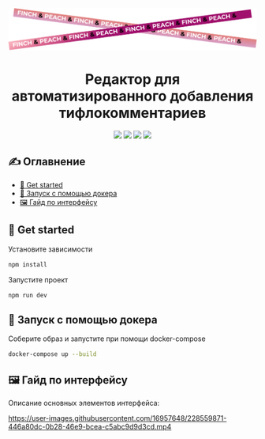 <div id="header" align="center">
<img src="Group 76.png" alt="LinkedIn Badge"/>
  <h1>
Редактор для автоматизированного добавления тифлокомментариев
  </h1>
  <a href="https://www.python.org/"><img src="https://img.shields.io/badge/Python-14354C?style=for-the-badge&logo=python&logoColor=white"></a> 
  <a href="https://svelte.dev"><img src="https://img.shields.io/badge/Svelte-4A4A55?style=for-the-badge&logo=svelte&logoColor=FF3E00"></a>
  <a href="https://fastapi.tiangolo.com/"><img src="https://img.shields.io/badge/FastAPI-009688?style=for-the-badge&logo=fastapi&logoColor=white"></a>
  <a href="https://www.docker.com/"><img src="https://img.shields.io/badge/Docker-2496ED?style=for-the-badge&logo=Docker&logoColor=white"></a>
</div>

## ✍️ Оглавнение 

* [🚀 Get started](https://github.com/Dikower/SceneDescriptor/edit/master/readme.md#-get-started)
* [🐳 Запуск с помощью докера](https://github.com/Dikower/SceneDescriptor/edit/master/readme.md#-запуск-с-помощью-докера)
* [🖼️ Гайд по интерфейсу](https://github.com/Dikower/SceneDescriptor/edit/master/readme.md#%EF%B8%8F-интерфейс-решения)

## 🚀 Get started
Установите зависимости

```bash
npm install
```
Запустите проект 

```bash
npm run dev
```

## 🐳 Запуск с помощью докера
Соберите образ и запустите при помощи docker-compose
```bash
docker-compose up --build
```

## 🖼️ Гайд по интерфейсу

Описание основных элементов интерфейса:

https://user-images.githubusercontent.com/16957648/228559871-446a80dc-0b28-46e9-bcea-c5abc9d9d3cd.mp4

